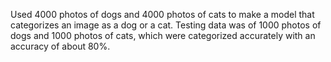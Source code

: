 Used 4000 photos of dogs and 4000 photos of cats to make a model that categorizes an image as a dog or a cat.
Testing data was of 1000 photos of dogs and 1000 photos of cats, which were categorized accurately with an accuracy of about 80%.
